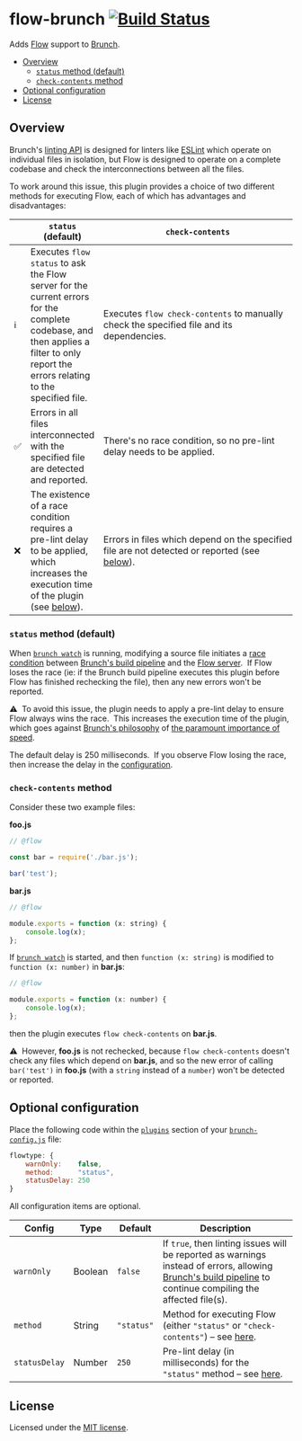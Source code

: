 # flow-brunch [![Build Status](https://travis-ci.org/michaelhogg/flow-brunch.svg?branch=master)](https://travis-ci.org/michaelhogg/flow-brunch)

Adds [Flow](https://flowtype.org) support to [Brunch](http://brunch.io).

* [Overview](#overview)
  * [`status` method (default)](#status-method-default)
  * [`check-contents` method](#check-contents-method)
* [Optional configuration](#optional-configuration)
* [License](#license)


## Overview

Brunch's [linting API](http://brunch.io/docs/plugins#method-lint-file-promise-ok-error-) is designed for linters like
[ESLint](http://eslint.org/) which operate on individual files in isolation, but Flow is designed to operate on a
complete codebase and check the interconnections between all the files.

To work around this issue, this plugin provides a choice of two different methods for executing Flow, each of which
has advantages and disadvantages:

|                      | `status` (default)                                                                                                                                                                  | `check-contents`                                                                                                       |
|----------------------|-------------------------------------------------------------------------------------------------------------------------------------------------------------------------------------|------------------------------------------------------------------------------------------------------------------------|
| :information_source: | Executes `flow status` to ask the Flow server for the current errors for the complete codebase, and then applies a filter to only report the errors relating to the specified file. | Executes `flow check-contents` to manually check the specified file and its dependencies.                              |
| :white_check_mark:   | Errors in all files interconnected with the specified file are detected and reported.                                                                                               | There's no race condition, so no pre-lint delay needs to be applied.                                                   |
| :x:                  | The existence of a race condition requires a pre-lint delay to be applied, which increases the execution time of the plugin (see [below](#status-method-default)).                  | Errors in files which depend on the specified file are not detected or reported (see [below](#check-contents-method)). |

### `status` method (default)

When [`brunch watch`](http://brunch.io/docs/commands#-brunch-watch-brunch-w-) is running, modifying a source file
initiates a [race condition](https://en.wikipedia.org/wiki/Race_condition#Software) between
[Brunch's build pipeline](http://brunch.io/docs/plugins#pipeline) and the
[Flow server](https://flowtype.org/docs/new-project.html#using-the-flow-server).  If Flow loses the race (ie: if the
Brunch build pipeline executes this plugin before Flow has finished rechecking the file), then any new errors won't be
reported.

:warning:  To avoid this issue, the plugin needs to apply a pre-lint delay to ensure Flow always wins the race.  This increases the
execution time of the plugin, which goes against [Brunch's philosophy](http://brunch.io/docs/why-brunch#philosophy-behind-brunch) of
[the paramount importance of speed](https://github.com/brunch/brunch-guide/blob/42a4627/content/en/chapter01-whats-brunch.md#the-paramount-importance-of-speed).

The default delay is 250 milliseconds.  If you observe Flow losing the race, then increase the delay in the
[configuration](#optional-configuration).

### `check-contents` method

Consider these two example files:

**foo.js**

```js
// @flow

const bar = require('./bar.js');

bar('test');
```

**bar.js**

```js
// @flow

module.exports = function (x: string) {
    console.log(x);
};
```

If [`brunch watch`](http://brunch.io/docs/commands#-brunch-watch-brunch-w-) is started, and then `function (x: string)`
is modified to `function (x: number)` in **bar.js**:

```js
// @flow

module.exports = function (x: number) {
    console.log(x);
};
```

then the plugin executes `flow check-contents` on **bar.js**.

:warning:  However, **foo.js** is not rechecked, because `flow check-contents` doesn't check any files which depend on
**bar.js**, and so the new error of calling `bar('test')` in **foo.js** (with a `string` instead of a `number`) won't be
detected or reported.


## Optional configuration

Place the following code within the [`plugins`](http://brunch.io/docs/config.html#-plugins-) section of your
[`brunch-config.js`](http://brunch.io/docs/config.html) file:

```js
flowtype: {
    warnOnly:    false,
    method:      "status",
    statusDelay: 250
}
```

All configuration items are optional.

| Config        | Type    | Default    | Description                                                                                                                                                                                           |
|---------------|---------|------------|-------------------------------------------------------------------------------------------------------------------------------------------------------------------------------------------------------|
| `warnOnly`    | Boolean | `false`    | If `true`, then linting issues will be reported as warnings instead of errors, allowing [Brunch's build pipeline](http://brunch.io/docs/plugins#pipeline) to continue compiling the affected file(s). |
| `method`      | String  | `"status"` | Method for executing Flow (either `"status"` or `"check-contents"`) – see [here](#overview).                                                                                                          |
| `statusDelay` | Number  | `250`      | Pre-lint delay (in milliseconds) for the `"status"` method – see [here](#status-method-default).                                                                                                      |


## License

Licensed under the [MIT license](LICENSE).

